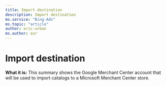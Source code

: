 ```yaml
---
title: Import destination
description: Import destination
ms.service: "Bing-Ads"
ms.topic: "article"
author: eric-urban
ms.author: eur
---
```


# Import destination

**What it is:**  This summary shows the Google Merchant Center account that will be used to import catalogs to a Microsoft Merchant Center store.


